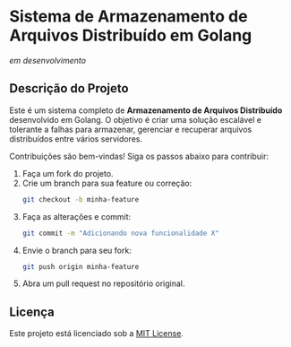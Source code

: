# Sistema de Armazenamento de Arquivos Distribuído em Golang

*em desenvolvimento*

## Descrição do Projeto

Este é um sistema completo de **Armazenamento de Arquivos Distribuído** desenvolvido em Golang. O objetivo é criar uma solução escalável e tolerante a falhas para armazenar, gerenciar e recuperar arquivos distribuídos entre vários servidores. 

Contribuições são bem-vindas! Siga os passos abaixo para contribuir:

1. Faça um fork do projeto.
2. Crie um branch para sua feature ou correção:
   ```bash
   git checkout -b minha-feature
   ```
3. Faça as alterações e commit:
   ```bash
   git commit -m "Adicionando nova funcionalidade X"
   ```
4. Envie o branch para seu fork:
   ```bash
   git push origin minha-feature
   ```
5. Abra um pull request no repositório original.

## Licença

Este projeto está licenciado sob a [MIT License](LICENSE).
